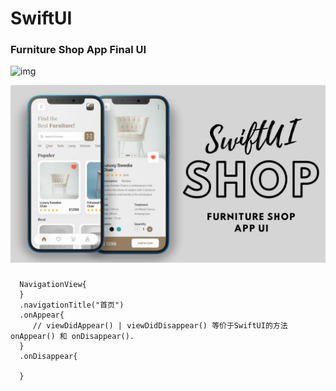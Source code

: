 # SwiftUI

### Furniture Shop App Final UI

![img](https://github.com/lichunfei369/SwiftUI/blob/b02ace0cb88faaa0303f9de9508540b076cb52d1/Furniture-Shop-App-UI-SwiftUI-main/gif.gif)

![img](https://github.com/lichunfei369/SwiftUI/blob/c94cb9834d7fa2256b4223f569c2260fcceea6e9/Furniture-Shop-App-UI-SwiftUI-main/ui.png)

###
```
  NavigationView{
  }
  .navigationTitle("首页")
  .onAppear{
     // viewDidAppear() | viewDidDisappear() 等价于SwiftUI的方法onAppear() 和 onDisappear().
  }
  .onDisappear{
  
  }
```



